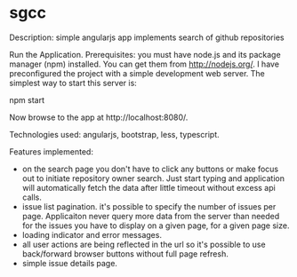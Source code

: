# sgcc
Description: simple angularjs app implements search of github repositories

Run the Application.
Prerequisites: you must have node.js and its package manager (npm) installed. You can get them from http://nodejs.org/.
I have preconfigured the project with a simple development web server. The simplest way to start this server is:

npm start

Now browse to the app at http://localhost:8080/.


Technologies used:
angularjs, bootstrap, less, typescript.


Features implemented:
  - on the search page you don't have to click any buttons or make focus out to initiate repository owner search.
  Just start typing and application will automatically fetch the data after little timeout without excess api calls.
  - issue list pagination. it's possible to specify the number of issues per page. Applicaiton never query more data
  from the server than needed for the issues you have to display on a given page, for a given page size.
  - loading indicator and error messages.
  - all user actions are being reflected in the url so it's possible to use back/forward browser buttons without full
   page refresh.
  - simple issue details page.
